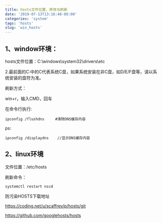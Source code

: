 ```yaml
---
title: hosts文件位置、修改与刷新
date: '2019-07-13T13:16:48-08:00'
categories: 'system'
tags: 'hosts'
slug: 'win_hosts'
---
```


## 1、window环境：

hosts文件位置：C:\windows\system32\drivers\etc

2.最前面的C:中的C代表系统C盘，如果系统安装在非C盘，如D/E/F盘等，请以系统安装的盘符为准。

刷新方式：

win+r，输入CMD，回车

在命令行执行:
~~~
ipconfig /flushdns     #清除DNS缓存内容
~~~

ps:
~~~
ipconfig /displaydns    //显示DNS缓存内容
~~~

 

## 2、linux环境

文件位置：/etc/hosts

刷新命令：
~~~
systemctl restart nscd
~~~

防污染HOSTS下载地址

https://coding.net/u/scaffrey/p/hosts/git

https://github.com/googlehosts/hosts
